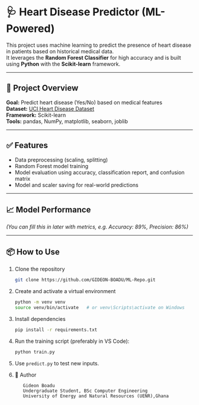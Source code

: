 # 🩺 Heart Disease Predictor (ML-Powered)

This project uses machine learning to predict the presence of heart disease in patients based on historical medical data.  
It leverages the **Random Forest Classifier** for high accuracy and is built using **Python** with the **Scikit-learn** framework.

---

## 🎯 Project Overview

**Goal:** Predict heart disease (Yes/No) based on medical features  
**Dataset:** [UCI Heart Disease Dataset](https://archive.ics.uci.edu/ml/datasets/heart+Disease)  
**Framework:** Scikit-learn  
**Tools:** pandas, NumPy, matplotlib, seaborn, joblib  

---

## ✅ Features

- Data preprocessing (scaling, splitting)  
- Random Forest model training  
- Model evaluation using accuracy, classification report, and confusion matrix  
- Model and scaler saving for real-world predictions  

---

## 📈 Model Performance
*(You can fill this in later with metrics, e.g. Accuracy: 89%, Precision: 86%)*

---

## 📦 How to Use

1. Clone the repository  
   ```bash
   git clone https://github.com/GIDEON-BOADU/ML-Repo.git
   ```
2. Create and activate a virtual environment
   ```bash
   python -m venv venv
   source venv/bin/activate   # or venv\Scripts\activate on Windows
   ```
3. Install dependencies
   ```bash
   pip install -r requirements.txt
   ```
4. Run the training script (preferably in VS Code):
   ```bash
   python train.py
   ```
5. Use ```predict.py``` to test new inputs.


7. 🧠 Author
   ```
      Gideon Boadu
      Undergraduate Student, BSc Computer Engineering
      University of Energy and Natural Resources (UENR),Ghana
      
